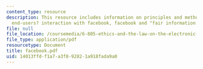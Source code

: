 ```yaml
---
content_type: resource
description: This resource includes information on principles and methods of research,
  end-users? interaction with facebook, facebook and "fair information practices".
file: null
file_location: /coursemedia/6-805-ethics-and-the-law-on-the-electronic-frontier-fall-2005/14013ffdf1a7a3f892821a918fada9a0_facebook.pdf
file_type: application/pdf
resourcetype: Document
title: facebook.pdf
uid: 14013ffd-f1a7-a3f8-9282-1a918fada9a0
---
```

